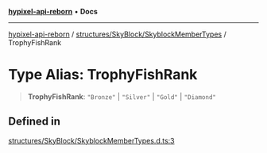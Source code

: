 [**hypixel-api-reborn**](../../../../README.md) • **Docs**

***

[hypixel-api-reborn](../../../../modules.md) / [structures/SkyBlock/SkyblockMemberTypes](../README.md) / TrophyFishRank

# Type Alias: TrophyFishRank

> **TrophyFishRank**: `"Bronze"` \| `"Silver"` \| `"Gold"` \| `"Diamond"`

## Defined in

[structures/SkyBlock/SkyblockMemberTypes.d.ts:3](https://github.com/Kathund/REBORN-docs-TEST/blob/226e7f6a62bb6bca87ef0828ac84e9098d59f860/src/structures/SkyBlock/SkyblockMemberTypes.d.ts#L3)
